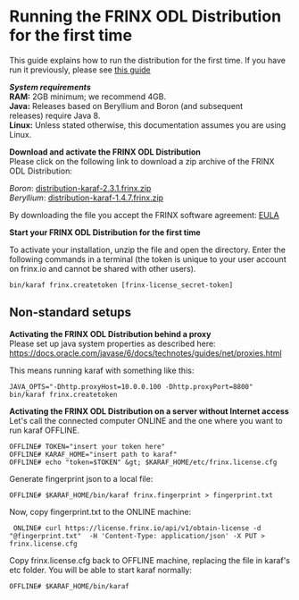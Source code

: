 # Running the FRINX ODL Distribution for the first time

This guide explains how to run the distribution for the first time. If you have run it previously, please see [this guide][1]

***System requirements***  
**RAM:** 2GB minimum; we recommend 4GB.  
**Java:** Releases based on Beryllium and Boron (and subsequent releases) require Java 8.  
**Linux:** Unless stated otherwise, this documentation assumes you are using Linux.

**Download and activate the FRINX ODL Distribution**  
Please click on the following link to download a zip archive of the FRINX ODL Distribution:

*Boron*: [distribution-karaf-2.3.1.frinx.zip ][2]  
*Beryllium*: [distribution-karaf-1.4.7.frinx.zip ][3]

By downloading the file you accept the FRINX software agreement: [EULA][4]

**Start your FRINX ODL Distribution for the first time**

To activate your installation, unzip the file and open the directory. Enter the following commands in a terminal (the token is unique to your user account on frinx.io and cannot be shared with other users).

    bin/karaf frinx.createtoken [frinx-license_secret-token]
    

## Non-standard setups

**Activating the FRINX ODL Distribution behind a proxy**  
Please set up java system properties as described here: <https://docs.oracle.com/javase/6/docs/technotes/guides/net/proxies.html>

This means running karaf with something like this:

    JAVA_OPTS="-Dhttp.proxyHost=10.0.0.100 -Dhttp.proxyPort=8800" bin/karaf frinx.createtoken 
    

**Activating the FRINX ODL Distribution on a server without Internet access**  
Let's call the connected computer ONLINE and the one where you want to run karaf OFFLINE.

    OFFLINE# TOKEN="insert your token here"
    OFFLINE# KARAF_HOME="insert path to karaf"
    OFFLINE# echo "token=$TOKEN" &gt; $KARAF_HOME/etc/frinx.license.cfg
    

Generate fingerprint json to a local file:

    OFFLINE# $KARAF_HOME/bin/karaf frinx.fingerprint > fingerprint.txt 
    

Now, copy fingerprint.txt to the ONLINE machine:

     ONLINE# curl https://license.frinx.io/api/v1/obtain-license -d "@fingerprint.txt"  -H 'Content-Type: application/json' -X PUT > frinx.license.cfg 
    

Copy frinx.license.cfg back to OFFLINE machine, replacing the file in karaf's etc folder. You will be able to start karaf normally:

    OFFLINE# $KARAF_HOME/bin/karaf

 [1]: https://frinx.io/frinx-documents/running-frinx-odl-distribution-after-activation.html
 [2]: https://license.frinx.io/download/distribution-karaf-2.3.1.frinx.zip
 [3]: https://license.frinx.io/download/distribution-karaf-1.4.7.frinx.zip
 [4]: https://frinx.io/wp-content/uploads/2016/06/7793505-v7-Frinx-ODL-Distribution-Software-End-User-License-Agreement.pdf

